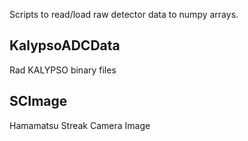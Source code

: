 

Scripts to read/load raw detector data to numpy arrays.

## KalypsoADCData

Rad KALYPSO binary files


## SCImage

Hamamatsu Streak Camera Image

